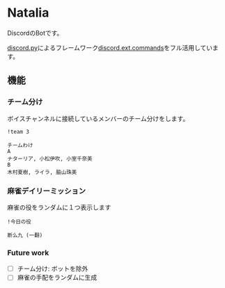 # Natalia
DiscordのBotです。

[discord.py](https://discordpy.readthedocs.io/ja/latest/index.html)によるフレームワーク[discord.ext.commands](https://discordpy.readthedocs.io/ja/latest/ext/commands/index.html)をフル活用しています。

## 機能
### チーム分け
ボイスチャンネルに接続しているメンバーのチーム分けをします。

```
!team 3

チームわけ
A
ナターリア, 小松伊吹, 小室千奈美
B
木村夏樹, ライラ, 脇山珠美
```

### 麻雀デイリーミッション
麻雀の役をランダムに１つ表示します

```
!今日の役

断么九 (一翻)
```

### Future work
- [ ] チーム分け: ボットを除外
- [ ] 麻雀の手配をランダムに生成
